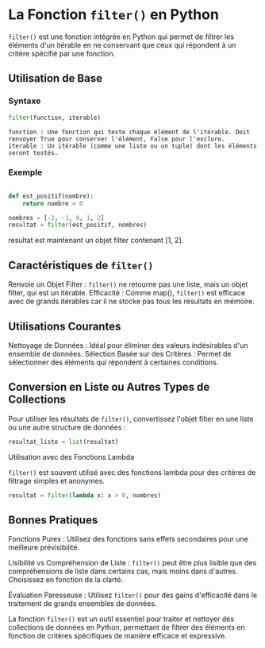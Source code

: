 # La Fonction `filter()` en Python

`filter()` est une fonction intégrée en Python qui permet de filtrer les éléments d'un itérable en ne conservant que ceux qui répondent à un critère spécifié par une fonction.

## Utilisation de Base

### Syntaxe
```python
filter(function, iterable)
```

    function : Une fonction qui teste chaque élément de l'itérable. Doit renvoyer True pour conserver l'élément, False pour l'exclure.
    iterable : Un itérable (comme une liste ou un tuple) dont les éléments seront testés.

### Exemple

```python

def est_positif(nombre):
    return nombre > 0

nombres = [-2, -1, 0, 1, 2]
resultat = filter(est_positif, nombres)
```

resultat est maintenant un objet filter contenant [1, 2].

## Caractéristiques de `filter()`

Renvoie un Objet Filter : `filter()` ne retourne pas une liste, mais un objet filter, qui est un itérable.
Efficacité : Comme map(), `filter()` est efficace avec de grands itérables car il ne stocke pas tous les résultats en mémoire.

## Utilisations Courantes

Nettoyage de Données : Idéal pour éliminer des valeurs indésirables d'un ensemble de données.
Sélection Basée sur des Critères : Permet de sélectionner des éléments qui répondent à certaines conditions.

## Conversion en Liste ou Autres Types de Collections

Pour utiliser les résultats de `filter()`, convertissez l'objet filter en une liste ou une autre structure de données :

```python
resultat_liste = list(resultat)
```

Utilisation avec des Fonctions Lambda

`filter()` est souvent utilisé avec des fonctions lambda pour des critères de filtrage simples et anonymes.

```python
resultat = filter(lambda x: x > 0, nombres)
```

## Bonnes Pratiques

Fonctions Pures : Utilisez des fonctions sans effets secondaires pour une meilleure prévisibilité.

Lisibilité vs Compréhension de Liste : `filter()` peut être plus lisible que des compréhensions de liste dans certains cas, mais moins dans d'autres. Choisissez en fonction de la clarté.

Évaluation Paresseuse : Utilisez `filter()` pour des gains d'efficacité dans le traitement de grands ensembles de données.

La fonction `filter()` est un outil essentiel pour traiter et nettoyer des collections de données en Python, permettant de filtrer des éléments en fonction de critères spécifiques de manière efficace et expressive.